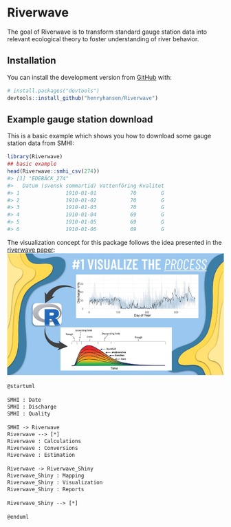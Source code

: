 
<!-- README.md is generated from README.Rmd. Please edit that file -->

# Riverwave

<!-- badges: start -->
<!-- badges: end -->

The goal of Riverwave is to transform standard gauge station data into
relevant ecological theory to foster understanding of river behavior.

## Installation

You can install the development version from
[GitHub](https://github.com/) with:

``` r
# install.packages("devtools")
devtools::install_github("henryhansen/Riverwave")
```

## Example gauge station download

This is a basic example which shows you how to download some gauge
station data from SMHI:

``` r
library(Riverwave)
## basic example
head(Riverwave::smhi_csv(274))
#> [1] "EDEBÄCK_274"
#>   Datum (svensk sommartid) Vattenföring Kvalitet
#> 1               1910-01-01           70        G
#> 2               1910-01-02           70        G
#> 3               1910-01-03           70        G
#> 4               1910-01-04           69        G
#> 5               1910-01-05           69        G
#> 6               1910-01-06           69        G
```

The visualization concept for this package follows the idea presented in
the [riverwave
paper](https://academic.oup.com/bioscience/article/64/10/870/1780369):
![riverwave-concept](images/Riverwave_concept.jpg)

```PlantUML
@startuml

SMHI : Date
SMHI : Discharge
SMHI : Quality

SMHI -> Riverwave
Riverwave --> [*]
Riverwave : Calculations
Riverwave : Conversions
Riverwave : Estimation

Riverwave -> Riverwave_Shiny
Riverwave_Shiny : Mapping
Riverwave_Shiny : Visualization
Riverwave_Shiny : Reports

Riverwave_Shiny --> [*]

@enduml
```
